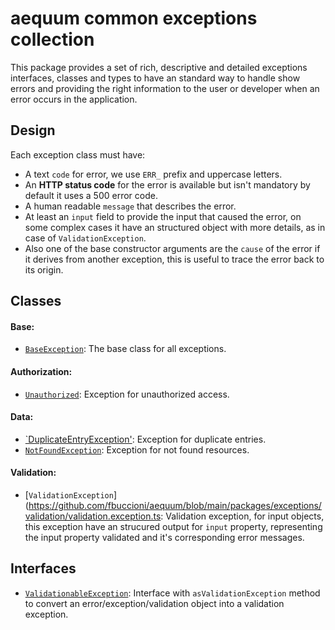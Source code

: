 aequum common exceptions collection
===================================

This package provides a set of rich, descriptive and detailed
exceptions interfaces, classes and types to have an standard 
way to handle show errors and providing the right information 
to the user or developer when an error occurs in the application.

Design
------

Each exception class must have:

- A text `code` for error, we use `ERR_` prefix and uppercase letters.
- An **HTTP status code** for the error is available but isn't mandatory
by default it uses a 500 error code.
- A human readable `message` that describes the error.
- At least an `input` field to provide the input that caused the 
error, on some complex cases it have an structured object with more 
details, as in case of `ValidationException`.
- Also one of the base constructor arguments are the `cause` of the error
if it derives from another exception, this is useful to  trace the error 
back to its origin.


Classes
-------

#### Base:
- [`BaseException`](https://github.com/fbuccioni/aequum/blob/main/packages/exceptions/base/base.exception.ts): The base class for all exceptions.
#### Authorization:
- [`Unauthorized`](https://github.com/fbuccioni/aequum/blob/main/packages/exceptions/auth/unauthorized.exception.ts): Exception for unauthorized access.
#### Data:
- [`DuplicateEntryException'](https://github.com/fbuccioni/aequum/blob/main/packages/exceptions/auth/unauthorized.exception.ts): Exception for duplicate entries.
- [`NotFoundException`](https://github.com/fbuccioni/aequum/blob/main/packages/exceptions/auth/not-found.exception.ts): Exception for not found resources.
#### Validation:
- [`ValidationException`](https://github.com/fbuccioni/aequum/blob/main/packages/exceptions/validation/validation.exception.ts: Validation exception, for input objects, this exception have an strucured output for `input` property, representing the input property validated and it's corresponding error messages.

Interfaces
----------

- [`ValidationableException`](https://github.com/fbuccioni/aequum/blob/main/packages/exceptions/interfaces/validationable-exception.interface.ts): Interface with `asValidationException` method to convert an error/exception/validation object into a validation exception.




